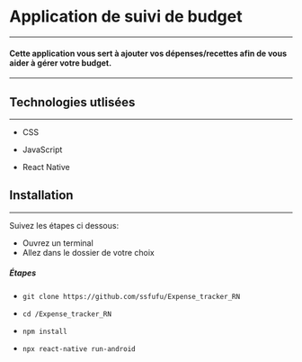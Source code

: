 # Application de suivi de budget

<hr>
<h4>Cette application vous sert à ajouter vos dépenses/recettes afin de vous aider à gérer votre budget.</h4>
<hr>

<h2>Technologies utlisées</h2>
<hr>
<ul>
  <li>CSS</li>
</ul>

<ul>
<li>JavaScript</li>
</ul>
<ul>
  <li>React Native</li>
</ul>

<h2>Installation</h2>
<hr>
<p>Suivez les étapes ci dessous:</p>
<ul>
  <li>Ouvrez un terminal</li>
  <li>Allez dans le dossier de votre choix</li>
</ul>

<h5>Étapes</h5>
<ul>
  <li><code>git clone https://github.com/ssfufu/Expense_tracker_RN</code></li>
</ul>
<ul>
  <li><code>cd /Expense_tracker_RN</code></li>
</ul>
<ul>
  <li><code>npm install</code></li>
</ul>
<ul>
  <li><code>npx react-native run-android</code></li>
</ul>
